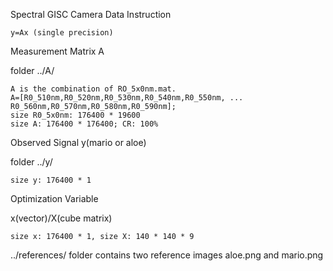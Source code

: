 Spectral GISC Camera Data Instruction

	y=Ax (single precision)

Measurement Matrix A 

folder ../A/

	A is the combination of RO_5x0nm.mat.
	A=[R0_510nm,R0_520nm,R0_530nm,R0_540nm,R0_550nm, ...
  	R0_560nm,R0_570nm,R0_580nm,R0_590nm];
	size R0_5x0nm: 176400 * 19600
	size A: 176400 * 176400; CR: 100%

Observed Signal y(mario or aloe)

folder ../y/

	size y: 176400 * 1

Optimization Variable 

x(vector)/X(cube matrix)

	size x: 176400 * 1, size X: 140 * 140 * 9
	
../references/ folder contains two reference images aloe.png and mario.png
